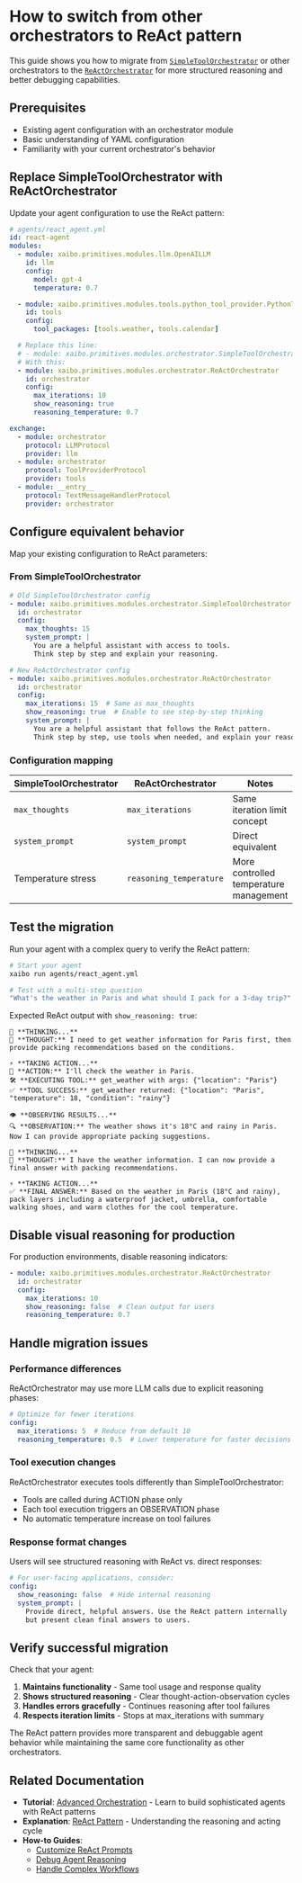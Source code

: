 # How to switch from other orchestrators to ReAct pattern

This guide shows you how to migrate from [`SimpleToolOrchestrator`](../../reference/modules/orchestrator.md#simpletoolorchestrator) or other orchestrators to the [`ReActOrchestrator`](../../reference/modules/orchestrator.md#reactorchestrator) for more structured reasoning and better debugging capabilities.

## Prerequisites

- Existing agent configuration with an orchestrator module
- Basic understanding of YAML configuration
- Familiarity with your current orchestrator's behavior

## Replace SimpleToolOrchestrator with ReActOrchestrator

Update your agent configuration to use the ReAct pattern:

```yaml
# agents/react_agent.yml
id: react-agent
modules:
  - module: xaibo.primitives.modules.llm.OpenAILLM
    id: llm
    config:
      model: gpt-4
      temperature: 0.7

  - module: xaibo.primitives.modules.tools.python_tool_provider.PythonToolProvider
    id: tools
    config:
      tool_packages: [tools.weather, tools.calendar]

  # Replace this line:
  # - module: xaibo.primitives.modules.orchestrator.SimpleToolOrchestrator
  # With this:
  - module: xaibo.primitives.modules.orchestrator.ReActOrchestrator
    id: orchestrator
    config:
      max_iterations: 10
      show_reasoning: true
      reasoning_temperature: 0.7

exchange:
  - module: orchestrator
    protocol: LLMProtocol
    provider: llm
  - module: orchestrator
    protocol: ToolProviderProtocol
    provider: tools
  - module: __entry__
    protocol: TextMessageHandlerProtocol
    provider: orchestrator
```

## Configure equivalent behavior

Map your existing configuration to ReAct parameters:

### From SimpleToolOrchestrator

```yaml
# Old SimpleToolOrchestrator config
- module: xaibo.primitives.modules.orchestrator.SimpleToolOrchestrator
  id: orchestrator
  config:
    max_thoughts: 15
    system_prompt: |
      You are a helpful assistant with access to tools.
      Think step by step and explain your reasoning.
```

```yaml
# New ReActOrchestrator config
- module: xaibo.primitives.modules.orchestrator.ReActOrchestrator
  id: orchestrator
  config:
    max_iterations: 15  # Same as max_thoughts
    show_reasoning: true  # Enable to see step-by-step thinking
    system_prompt: |
      You are a helpful assistant that follows the ReAct pattern.
      Think step by step, use tools when needed, and explain your reasoning.
```

### Configuration mapping

| SimpleToolOrchestrator | ReActOrchestrator | Notes |
|-------------------|-------------------|-------|
| `max_thoughts` | `max_iterations` | Same iteration limit concept |
| `system_prompt` | `system_prompt` | Direct equivalent |
| Temperature stress | `reasoning_temperature` | More controlled temperature management |

## Test the migration

Run your agent with a complex query to verify the ReAct pattern:

```bash
# Start your agent
xaibo run agents/react_agent.yml

# Test with a multi-step question
"What's the weather in Paris and what should I pack for a 3-day trip?"
```

Expected ReAct output with `show_reasoning: true`:

```
🤔 **THINKING...**
💭 **THOUGHT:** I need to get weather information for Paris first, then provide packing recommendations based on the conditions.

⚡ **TAKING ACTION...**
🔧 **ACTION:** I'll check the weather in Paris.
🛠️ **EXECUTING TOOL:** get_weather with args: {"location": "Paris"}
✅ **TOOL SUCCESS:** get_weather returned: {"location": "Paris", "temperature": 18, "condition": "rainy"}

👁️ **OBSERVING RESULTS...**
🔍 **OBSERVATION:** The weather shows it's 18°C and rainy in Paris. Now I can provide appropriate packing suggestions.

🤔 **THINKING...**
💭 **THOUGHT:** I have the weather information. I can now provide a final answer with packing recommendations.

⚡ **TAKING ACTION...**
✅ **FINAL ANSWER:** Based on the weather in Paris (18°C and rainy), pack layers including a waterproof jacket, umbrella, comfortable walking shoes, and warm clothes for the cool temperature.
```

## Disable visual reasoning for production

For production environments, disable reasoning indicators:

```yaml
- module: xaibo.primitives.modules.orchestrator.ReActOrchestrator
  id: orchestrator
  config:
    max_iterations: 10
    show_reasoning: false  # Clean output for users
    reasoning_temperature: 0.7
```

## Handle migration issues

### Performance differences

ReActOrchestrator may use more LLM calls due to explicit reasoning phases:

```yaml
# Optimize for fewer iterations
config:
  max_iterations: 5  # Reduce from default 10
  reasoning_temperature: 0.5  # Lower temperature for faster decisions
```

### Tool execution changes

ReActOrchestrator executes tools differently than SimpleToolOrchestrator:

- Tools are called during ACTION phase only
- Each tool execution triggers an OBSERVATION phase
- No automatic temperature increase on tool failures

### Response format changes

Users will see structured reasoning with ReAct vs. direct responses:

```yaml
# For user-facing applications, consider:
config:
  show_reasoning: false  # Hide internal reasoning
  system_prompt: |
    Provide direct, helpful answers. Use the ReAct pattern internally
    but present clean final answers to users.
```

## Verify successful migration

Check that your agent:

1. **Maintains functionality** - Same tool usage and response quality
2. **Shows structured reasoning** - Clear thought-action-observation cycles
3. **Handles errors gracefully** - Continues reasoning after tool failures
4. **Respects iteration limits** - Stops at max_iterations with summary

The ReAct pattern provides more transparent and debuggable agent behavior while maintaining the same core functionality as other orchestrators.

## Related Documentation

- **Tutorial**: [Advanced Orchestration](../../tutorial/advanced-orchestration.md) - Learn to build sophisticated agents with ReAct patterns
- **Explanation**: [ReAct Pattern](../../explanation/concepts/react-pattern.md) - Understanding the reasoning and acting cycle
- **How-to Guides**:
  - [Customize ReAct Prompts](customize-react-prompts.md)
  - [Debug Agent Reasoning](debug-agent-reasoning.md)
  - [Handle Complex Workflows](handle-complex-workflows.md)